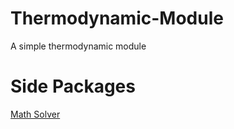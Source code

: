 # Thermodynamic-Module

A simple thermodynamic module

# Side Packages

[Math Solver](https://github.com/kjc1998/Thermodynamic-Module#how-to-use-solver)
